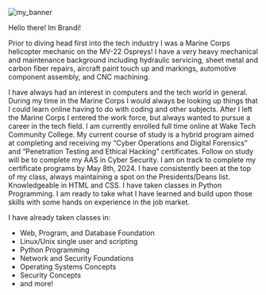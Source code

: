 ![my_banner](https://i.imgur.com/i6sMF2o.png)


Hello there! Im Brandi!

Prior to diving head first into the tech industry I was a Marine Corps helicopter mechanic on the MV-22 Ospreys! I have a very heavy mechanical and maintenance background including hydraulic servicing, sheet metal and carbon fiber repairs, aircraft paint touch up and markings, automotive component assembly, and CNC machining.

I have always had an interest in computers and the tech world in general. During my time in the Marine Corps I would always be looking up things that I could learn online having to do with coding and other subjects. After I left the Marine Corps I entered the work force, but always wanted to pursue a career in the tech field. I am currently enrolled full time online at Wake Tech Community College. My current course of study is a hybrid program aimed at completing and receiving my “Cyber Operations and Digital Forensics” and “Penetration Testing and Ethical Hacking” certificates. Follow on study will be to complete my AAS in Cyber Security. I am on track to complete my certificate programs by May 8th, 2024. I have consistently been at the top of my class, always maintaining a spot on the Presidents/Deans list. Knowledgeable in HTML and CSS. I have taken classes in Python Programming. I am ready to take what I have learned and build upon those skills with some hands on experience in the job market. 

I have already taken classes in:

* Web, Program, and Database Foundation
* Linux/Unix single user and scripting
* Python Programming
* Network and Security Foundations
* Operating Systems Concepts
* Security Concepts
* and more!
